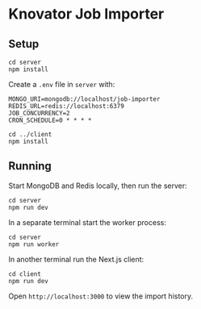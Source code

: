 # Knovator Job Importer

## Setup

```
cd server
npm install
```

Create a `.env` file in `server` with:

```
MONGO_URI=mongodb://localhost/job-importer
REDIS_URL=redis://localhost:6379
JOB_CONCURRENCY=2
CRON_SCHEDULE=0 * * * *
```

```
cd ../client
npm install
```

## Running

Start MongoDB and Redis locally, then run the server:

```
cd server
npm run dev
```

In a separate terminal start the worker process:

```
cd server
npm run worker
```

In another terminal run the Next.js client:

```
cd client
npm run dev
```

Open `http://localhost:3000` to view the import history.

